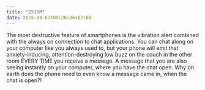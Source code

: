 ```yaml
---
title: "2515M"
date: 2025-04-07T09:20:36+02:00
---
```


The most destructive feature of smartphones is the vibration alert combined with the always on connection to chat applications. You can chat along on your computer like you always used to, but your phone will emit that anxiety-inducing, attention-destroying low buzz on the couch in the other room EVERY TIME you receive a message. A message that you are also seeing instantly on your computer, where you have the chat open. Why on earth does the phone need to even know a message came in, when the chat is open?!
